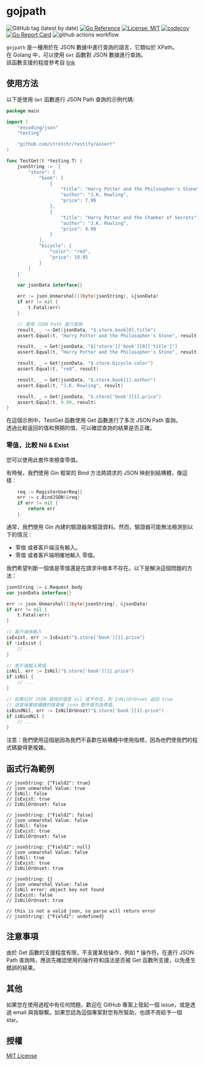 # gojpath
![GitHub tag (latest by date)](https://img.shields.io/github/v/tag/limiu82214/gojpath?label=version) [![Go Reference](https://pkg.go.dev/badge/github.com/limiu82214/gojpath.svg)](https://pkg.go.dev/github.com/limiu82214/gojpath) [![License: MIT](https://img.shields.io/badge/License-MIT-yellow.svg)](https://opensource.org/licenses/MIT) [![codecov](https://codecov.io/gh/limiu82214/gojpath/branch/master/graph/badge.svg?token=0XAK9BB5WL)](https://codecov.io/gh/limiu82214/gojpath) [![Go Report Card](https://goreportcard.com/badge/github.com/limiu82214/gojpath)](https://goreportcard.com/report/github.com/limiu82214/gojpath) ![github actions workflow](https://github.com/limiu82214/gojpath/actions/workflows/go.yml/badge.svg)


`gojpath` 是一種用於在 JSON 數據中進行查詢的語言，它類似於 XPath。  
在 Golang 中，可以使用 `Get` 函數對 JSON 數據進行查詢。  
該函數支援的程度參考自 [link](https://learn.microsoft.com/en-us/azure/data-explorer/kusto/query/jsonpath)  

## 使用方法

以下是使用 `Get` 函數進行 JSON Path 查詢的示例代碼:

```go
package main

import (
    "encoding/json"
    "testing"

    "github.com/stretchr/testify/assert"
)

func TestGet(t *testing.T) {
    jsonString := `{
        "store": {
            "book": [
                {
                    "title": "Harry Potter and the Philosopher's Stone",
                    "author": "J.K. Rowling",
                    "price": 7.99
                },
                {
                    "title": "Harry Potter and the Chamber of Secrets",
                    "author": "J.K. Rowling",
                    "price": 9.99
                }
            ],
            "bicycle": {
                "color": "red",
                "price": 19.95
            }
        }
    }`

    var jsonData interface{}

    err := json.Unmarshal([]byte(jsonString), &jsonData)
    if err != nil {
        t.Fatal(err)
    }

    // 使用 JSON Path 進行查詢
    result, _ := Get(jsonData, "$.store.book[0].title")
    assert.Equal(t, "Harry Potter and the Philosopher's Stone", result)

    result, _ = Get(jsonData, "$['store']['book'][0]['title']")
    assert.Equal(t, "Harry Potter and the Philosopher's Stone", result)

    result, _ = Get(jsonData, "$.store.bicycle.color")
    assert.Equal(t, "red", result)

    result, _ = Get(jsonData, "$.store.book[1].author")
    assert.Equal(t, "J.K. Rowling", result)

    result, _ = Get(jsonData, "$.store['book'][1].price")
    assert.Equal(t, 9.99, result)
}
```

在這個示例中，TestGet 函數使用 Get 函數進行了多次 JSON Path 查詢。  
透過比較返回的值和預期的值，可以確認查詢的結果是否正確。

### 零值，比較 Nil & Exist
您可以使用此套件來檢查零值。

有時候，我們使用 Gin 框架的 Bind 方法將請求的 JSON 映射到結構體，像這樣：

```go
    req := RegisterUserReq{}
    err := c.BindJSON(&req)
    if err != nil {
        return err
    }
```

通常，我們使用 Gin 內建的驗證器來驗證資料。然而，驗證器可能無法檢測到以下的情況：

* 零值 或者客戶端沒有輸入。
* 零值 或者客戶端明確地輸入 零值。

我們希望判斷一個值是零值還是在請求中根本不存在。以下是解決這個問題的方法：

```go
jsonString := c.Request.body
var jsonData interface{}

err := json.Unmarshal([]byte(jsonString), &jsonData)
if err != nil {
    t.Fatal(err)
}

// 客戶端未輸入
isExist, err := IsExist("$.store['book'][1].price")
if !isExist {
    // ...
}

// 客戶端輸入零值
isNil, err := IsNil("$.store['book'][1].price")
if isNil {
    // ...
}

// 如果位於 JSON 路徑的值是 nil 或不存在，則 IsNilOrUnset 返回 true
// 這意味著結構體的值會被 json 套件填充為零值。
isBindNil, err := IsNilOrUnset("$.store['book'][1].price")
if isBindNil {
    // ...
}
```
注意：我們使用這個是因為我們不喜歡在結構體中使用指標，因為他們使我們的程式碼變得更複雜。

## 函式行為範例 
```
// jsonString: {"Field2": true}
// json unmarshal Value: true
// IsNil: false
// IsExist: true
// IsNilOrUnset: false

// jsonString: {"Field2": false}
// json unmarshal Value: false
// IsNil: false
// IsExist: true
// IsNilOrUnset: false

// jsonString: {"Field2": null}
// json unmarshal Value: false
// IsNil: true
// IsExist: true
// IsNilOrUnset: true

// jsonString: {}
// json unmarshal Value: false
// IsNil error: object key not found
// IsExist: false
// IsNilOrUnset: true
 
// this is not a valid json, so parse will return error
// jsonString: {"Field2": undefined}
```

## 注意事項
由於 Get 函數的支援程度有限，不支援某些操作，例如 * 操作符。在進行 JSON Path 查詢時，應該先確認使用的操作符和語法是否被 Get 函數所支援，以免產生錯誤的結果。

## 其他
如果您在使用過程中有任何問題，歡迎在 GitHub 專案上發起一個 issue，或是透過 email 與我聯繫。如果您認為這個專案對您有所幫助，也請不吝給予一個 star。


## 授權

[MIT License](./LICENSE)

